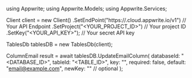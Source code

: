 using Appwrite;
using Appwrite.Models;
using Appwrite.Services;

Client client = new Client()
    .SetEndPoint("https://<REGION>.cloud.appwrite.io/v1") // Your API Endpoint
    .SetProject("<YOUR_PROJECT_ID>") // Your project ID
    .SetKey("<YOUR_API_KEY>"); // Your secret API key

TablesDb tablesDB = new TablesDb(client);

ColumnEmail result = await tablesDB.UpdateEmailColumn(
    databaseId: "<DATABASE_ID>",
    tableId: "<TABLE_ID>",
    key: "",
    required: false,
    default: "email@example.com",
    newKey: "" // optional
);